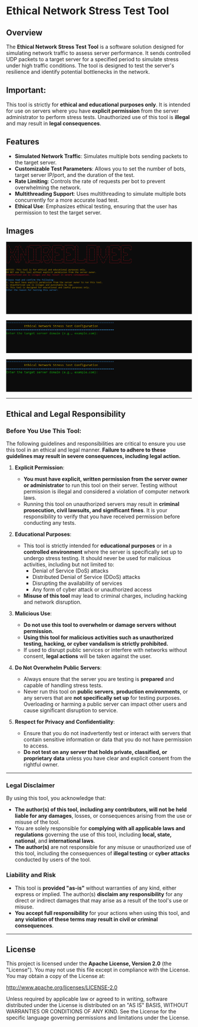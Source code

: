 # Ethical Network Stress Test Tool

## Overview

The **Ethical Network Stress Test Tool** is a software solution designed for simulating network traffic to assess server performance. It sends controlled UDP packets to a target server for a specified period to simulate stress under high traffic conditions. The tool is designed to test the server's resilience and identify potential bottlenecks in the network.

## Important:

This tool is strictly for **ethical and educational purposes only**. It is intended for use on servers where you have **explicit permission** from the server administrator to perform stress tests. Unauthorized use of this tool is **illegal** and may result in **legal consequences**.

## Features

- **Simulated Network Traffic**: Simulates multiple bots sending packets to the target server.
- **Customizable Test Parameters**: Allows you to set the number of bots, target server IP/port, and the duration of the test.
- **Rate Limiting**: Controls the rate of requests per bot to prevent overwhelming the network.
- **Multithreading Support**: Uses multithreading to simulate multiple bots concurrently for a more accurate load test.
- **Ethical Use**: Emphasizes ethical testing, ensuring that the user has permission to test the target server.

## Images


 ![Start screen](images/image1.PNG)

 ![Start of the testing](images/image2.PNG)
 
 ![When finished](images/image2.PNG)

---

## Ethical and Legal Responsibility

### Before You Use This Tool:

The following guidelines and responsibilities are critical to ensure you use this tool in an ethical and legal manner. **Failure to adhere to these guidelines may result in severe consequences, including legal action.**

1. **Explicit Permission**:
   - **You must have explicit, written permission from the server owner or administrator** to run this tool on their server. Testing without permission is illegal and considered a violation of computer network laws.
   - Running this tool on unauthorized servers may result in **criminal prosecution, civil lawsuits, and significant fines**. It is your responsibility to verify that you have received permission before conducting any tests.

2. **Educational Purposes**:
   - This tool is strictly intended for **educational purposes** or in a **controlled environment** where the server is specifically set up to undergo stress testing. It should never be used for malicious activities, including but not limited to:
     - Denial of Service (DoS) attacks
     - Distributed Denial of Service (DDoS) attacks
     - Disrupting the availability of services
     - Any form of cyber attack or unauthorized access
   - **Misuse of this tool** may lead to criminal charges, including hacking and network disruption.

3. **Malicious Use**:
   - **Do not use this tool to overwhelm or damage servers without permission.**
   - **Using this tool for malicious activities such as unauthorized testing, hacking, or cyber vandalism is strictly prohibited.**
   - If used to disrupt public services or interfere with networks without consent, **legal actions** will be taken against the user.

4. **Do Not Overwhelm Public Servers**:
   - Always ensure that the server you are testing is **prepared** and capable of handling stress tests.
   - Never run this tool on **public servers**, **production environments**, or any servers that are **not specifically set up** for testing purposes. Overloading or harming a public server can impact other users and cause significant disruption to service.

5. **Respect for Privacy and Confidentiality**:
   - Ensure that you do not inadvertently test or interact with servers that contain sensitive information or data that you do not have permission to access.
   - **Do not test on any server that holds private, classified, or proprietary data** unless you have clear and explicit consent from the rightful owner.

---

### Legal Disclaimer

By using this tool, you acknowledge that:

- **The author(s) of this tool, including any contributors, will not be held liable for any damages**, losses, or consequences arising from the use or misuse of the tool.
- You are solely responsible for **complying with all applicable laws and regulations** governing the use of this tool, including **local, state, national**, and **international laws**.
- **The author(s)** are not responsible for any misuse or unauthorized use of this tool, including the consequences of **illegal testing** or **cyber attacks** conducted by users of the tool.

### Liability and Risk

- This tool is **provided "as-is"** without warranties of any kind, either express or implied. The author(s) **disclaim any responsibility** for any direct or indirect damages that may arise as a result of the tool's use or misuse.
- **You accept full responsibility** for your actions when using this tool, and **any violation of these terms may result in civil or criminal consequences**.

---

## License

This project is licensed under the **Apache License, Version 2.0** (the "License"). You may not use this file except in compliance with the License. You may obtain a copy of the License at:

http://www.apache.org/licenses/LICENSE-2.0

Unless required by applicable law or agreed to in writing, software distributed under the License is distributed on an "AS IS" BASIS, WITHOUT WARRANTIES OR CONDITIONS OF ANY KIND. See the License for the specific language governing permissions and limitations under the License.
